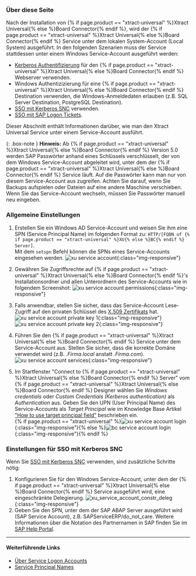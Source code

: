 ### Über diese Seite
Nach der Installation von {% if page.product == "xtract-universal" %}Xtract Universal{% else %}Board Connector{% endif %}, wird der {% if page.product == "xtract-universal" %}Xtract Universal{% else %}Board Connector{% endif %} Service unter dem lokalen System-Account (Local System) ausgeführt.
In den folgenden Szenarien muss der Service stattdessen unter einem Windows Service-Account ausgeführt werden:

- [Kerberos Authentifizierung](../sicherheit/serversicherheit#zugriffsbeschränkung-auf-windows-ad-benutzer-kerberos-authentifizierung) für den {% if page.product == "xtract-universal" %}Xtract Universal{% else %}Board Connector{% endif %} Webserver verwenden.
- Windows Authentizizierung für eine {% if page.product == "xtract-universal" %}Xtract Universal{% else %}Board Connector{% endif %} Destination verwenden, die Windows-Anmeldedaten erlauben (z.B. SQL Server Destination, PostgreSQL Destination).
- [SSO mit Kerberos SNC](https://kb.theobald-software.com/sap-connection/sso-with-kerberos-snc) verwenden.
- [SSO mit SAP Logon Tickets](https://kb.theobald-software.com/sap-connection/sso-with-logon-ticket).

Dieser Abschnitt enthält Informationen darüber, wie man den Xtract Universal Service unter einem Service-Account ausführt.

{: .box-note }
**Hinweis:** Ab {% if page.product == "xtract-universal" %}Xtract Universal{% else %}Board Connector{% endif %} Version 5.0 werden SAP Passwörter anhand eines Schlüssels verschlüsselt, der von dem Windows Service-Account abgeleitet wird, unter dem der {% if page.product == "xtract-universal" %}Xtract Universal{% else %}Board Connector{% endif %} Service läuft.
Auf die Passwörter kann man nur von diesem Service-Account aus zugreifen. Achten Sie darauf, wenn Sie Backups aufspielen oder Dateien auf eine andere Maschine verschieben.
Wenn Sie das Service-Account wechseln, müssen Sie Passwörter manuell neu eingeben.

### Allgemeine Einstellungen

1. Erstellen Sie ein Windows AD Service-Account und weisen Sie ihm eine SPN (Service Principal Name) im folgenden Format zu: ```HTTP/[FQDN of {% if page.product == "xtract-universal" %}XU{% else %}BC{% endif %} Server]```.<br>
Mit dem ```setspn``` Befehl können die SPNs eines Service-Accounts eingesehen werden.
![xu service account](/img/content/xu/xu-service-account-SPN.png){:class="img-responsive"}

2. Gewähren Sie Zugriffsrechte auf {% if page.product == "xtract-universal" %}Xtract Universal{% else %}Board Connector{% endif %}'s Installationsordner und allen Unterordnern des Service-Accounts wie in folgendem Screenshot:
![xu service account permissions](/img/content/xu/xu-service-account-permissions.png){:class="img-responsive"}

3. Falls anwendbar, stellen Sie sicher, dass das Service-Account Lese-Zugriff auf den privaten Schlüssel des [X.509 Zertifikats](../sicherheit/x.509-zertifikat-installieren) hat.
![xu service account private key 1](/img/content/xu/xu-service-account-privatekey_1.png){:class="img-responsive"}
![xu service account private key 2](/img/content/xu/xu-service-account-privatekey_2.png){:class="img-responsive"}

4. Führen Sie den {% if page.product == "xtract-universal" %}Xtract Universal{% else %}Board Connector{% endif %} Service unter dem Service-Account aus. Stellen Sie sicher, dass die korrekte Domäne verwendet wird (z.B. *.Firma.local* anstatt *.Firma.com*).
![xu service account services](/img/content/xu/xu-service-account-services.png){:class="img-responsive"}

5. Im Startfenster "Connect to {% if page.product == "xtract-universal" %}Xtract Universal{% else %}Board Connector{% endif %} Server" vom {% if page.product == "xtract-universal" %}Xtract Universal{% else %}Board Connector{% endif %} Designer wählen Sie *Windows credentials* oder *Custom Credentials (Kerberos authentication)* als *Authentication* aus. Geben Sie den UPN (User Principal Name) des Service-Accounts als *Target Principal* wie im Knowledge Base Artikel ["How to use target principal field"](https://kb.theobald-software.com/xtract-universal/target-principal-TPN) beschrieben ein.<br>
{% if page.product == "xtract-universal" %}![xu service account login](/img/content/xu/xu-service-account-login.png){:class="img-responsive"}{% else %}![bc service account login](/img/content/bc-service-account-login.png){:class="img-responsive"}{% endif %}

### Einstellungen für SSO mit Kerberos SNC

Wenn Sie [SSO mit Kerberos SNC](https://kb.theobald-software.com/sap-connection/sso-with-kerberos-snc) verwenden, sind zusätzliche Schritte nötig:<br>

1. Konfigurieren Sie für den Windows Service-Account, unter dem der {% if page.product == "xtract-universal" %}Xtract Universal{% else %}Board Connector{% endif %} Service ausgeführt wird, eine eingeschränkte Delegierung.
![xu_service_account_constr_deleg](/img/content/XU_SSO_WinAD_Delegation.png){:class="img-responsive"}
2. Geben Sie den SPN, unter dem der SAP ABAP Server ausgeführt wird (SAP Service Account), z.B. SAPServiceERP/do_not_care.
Weitere Informationen über die Notation des Partnernamen in SAP finden Sie im [SAP Help Portal](https://help.sap.com/viewer/e815bb97839a4d83be6c4fca48ee5777/7.5.9/de-DE/440ebb40b9920d1be10000000a114a6b.html).


*********
#### Weiterführende Links
- [Über Service Logon Accounts](https://docs.microsoft.com/de-de/windows/win32/ad/about-service-logon-accounts)
- [Service Principal Names](https://docs.microsoft.com/de-de/windows/win32/ad/service-principal-names)
